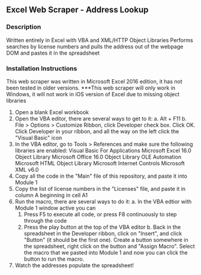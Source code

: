 ## Excel Web Scraper - Address Lookup

### Description
Written entirely in Excel with VBA and XML/HTTP Object Libraries
Performs searches by license numbers and pulls the address out of the webpage DOM 
and pastes it in the spreadsheet

### Installation Instructions
This web scraper was written in Microsoft Excel 2016 edition, it has not been tested in older versions.
***This web scraper will only work in Windows, it will not work in iOS version of Excel due to missing object libraries

1. Open a blank Excel workbook
2. Open the VBA editor, there are several ways to get to it:
  a. Alt + F11
  b. File > Options > Customize Ribbon, click Developer check box. Click OK. Click Developer in your ribbon, and all the way on the left click the "Visual Basic" icon
3. In the VBA editor, go to Tools > References and make sure the following libraries are enabled:
  Visual Basic For Applications
  Microsoft Excel 16.0 Object Library
  Microsoft Office 16.0 Object Library
  OLE Automation
  Microsoft HTML Object Library
  Microsoft Internet Controls
  Microsoft XML v6.0
4. Copy all the code in the "Main" file of this repository, and paste it into Module 1
5. Copy the list of license numbers in the "Licenses" file, and paste it in column A beginning in cell A1
6. Run the macro, there are several ways to do it:
  a. In the VBA edtior with Module 1 window active you can
    1. Press F5 to execute all code, or press F8 continuously to step through the code
    2. Press the play button at the top of the VBA editor
  b. Back in the spreadsheet in the Developer ribbon, click on "Insert", and click "Button" (it should be the first one). Create a button      somewhere in the spreadsheet, right click on the button and "Assign Macro". Select the macro that we pasted into Module 1 and now you      can click the button to run the macro.
7. Watch the addresses populate the spreadsheet!
